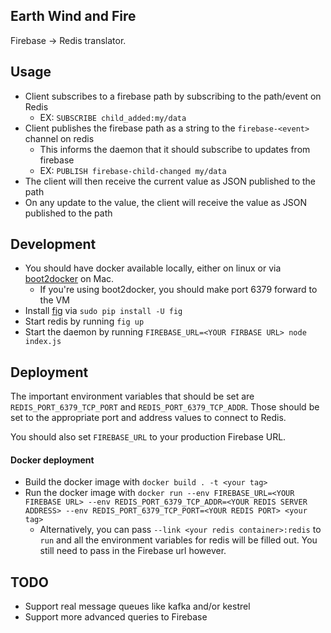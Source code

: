 Earth Wind and Fire
-------------------

Firebase -> Redis translator.

## Usage

- Client subscribes to a firebase path by subscribing to the path/event on Redis
  - EX: `SUBSCRIBE child_added:my/data`
- Client publishes the firebase path as a string to the `firebase-<event>` channel on redis
  - This informs the daemon that it should subscribe to updates from firebase
  - EX: `PUBLISH firebase-child-changed my/data`
- The client will then receive the current value as JSON published to the path
- On any update to the value, the client will receive the value as JSON published to the path

## Development

- You should have docker available locally, either on linux or via [boot2docker](http://boot2docker.io/) on Mac.
  - If you're using boot2docker, you should make port 6379 forward to the VM
- Install [fig](http://www.fig.sh/) via `sudo pip install -U fig`
- Start redis by running `fig up`
- Start the daemon by running `FIREBASE_URL=<YOUR FIRBASE URL> node index.js`

## Deployment

The important environment variables that should be set are `REDIS_PORT_6379_TCP_PORT` and `REDIS_PORT_6379_TCP_ADDR`. Those should be set to the appropriate port and address values to connect to Redis.

You should also set `FIREBASE_URL` to your production Firebase URL.

#### Docker deployment

- Build the docker image with `docker build . -t <your tag>`
- Run the docker image with `docker run --env FIREBASE_URL=<YOUR FIREBASE URL> --env REDIS_PORT_6379_TCP_ADDR=<YOUR REDIS SERVER ADDRESS> --env REDIS_PORT_6379_TCP_PORT=<YOUR REDIS PORT> <your tag>`
  - Alternatively, you can pass `--link <your redis container>:redis` to `run` and all the environment variables for redis will be filled out. You still need to pass in the Firebase url however.

## TODO

 - Support real message queues like kafka and/or kestrel
 - Support more advanced queries to Firebase
